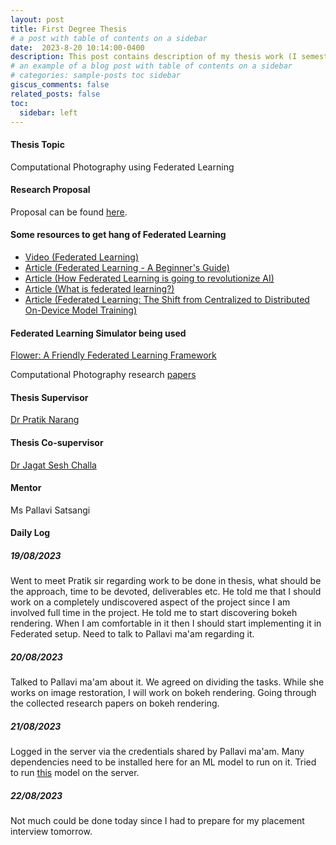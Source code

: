 ```yaml
---
layout: post
title: First Degree Thesis
# a post with table of contents on a sidebar
date:  2023-8-20 10:14:00-0400
description: This post contains description of my thesis work (I semester 2023-24).
# an example of a blog post with table of contents on a sidebar
# categories: sample-posts toc sidebar
giscus_comments: false
related_posts: false
toc:
  sidebar: left
---
```

#### Thesis Topic
Computational Photography using Federated Learning

#### Research Proposal
Proposal can be found <a href="https://drive.google.com/file/d/1EAvwdDBbmX-tS_Ndel6NB0Pv5983kFv3/view?usp=drive_link">here</a>.

#### Some resources to get hang of Federated Learning
- <a href="https://www.youtube.com/watch?v=nBGQQHPkyNY&t=55s">Video (Federated Learning)</a>
- <a href="https://www.analyticsvidhya.com/blog/2021/05/federated-learning-a-beginners-guide/">Article (Federated Learning - A Beginner's Guide)</a>
- <a href="https://towardsdatascience.com/how-federated-learning-is-going-to-revolutionize-ai-6e0ab580420f">Article (How Federated Learning is going to revolutionize AI)</a>
- <a href="https://research.ibm.com/blog/what-is-federated-learning">Article (What is federated learning?)</a>
- <a href="https://www.altexsoft.com/blog/federated-learning/">Article (Federated Learning: The Shift from Centralized to Distributed On-Device Model Training)</a>

#### Federated Learning Simulator being used
<a href="https://flower.dev/">Flower: A Friendly Federated Learning Framework</a>

Computational Photography research <a href="https://docs.google.com/spreadsheets/d/1Tp4YxDTwf3tY4rX9RcC6H1Jq7qva44JA5oaSludVrRo/edit?hl=en&forcehl=1#gid=0">papers</a>


#### Thesis Supervisor
<a href="https://www.bits-pilani.ac.in/pilani/pratiknarang/profile">Dr Pratik Narang</a>

#### Thesis Co-supervisor
<a href="https://www.linkedin.com/in/jagat-sesh-challa-409281194/?originalSubdomain=in">Dr Jagat Sesh Challa</a>

#### Mentor
Ms Pallavi Satsangi

#### Daily Log
##### 19/08/2023
Went to meet Pratik sir regarding work to be done in thesis, what should be the approach, time to be devoted, deliverables etc. He told me that I should work on a completely undiscovered aspect of the project since I am involved full time in the project. He told me to start discovering bokeh rendering. When I am comfortable in it then I should start implementing it in Federated setup. Need to talk to Pallavi ma'am regarding it.

##### 20/08/2023
Talked to Pallavi ma'am about it. We agreed on dividing the tasks. While she works on image restoration, I will work on bokeh rendering. Going through the collected research papers on bokeh rendering.

##### 21/08/2023
Logged in the server via the credentials shared by Pallavi ma'am. Many dependencies need to be installed here for an ML model to run on it. Tried to run <a href="https://github.com/saikatdutta/Stacked_DMSHN_bokeh">this</a> model on the server.

##### 22/08/2023
Not much could be done today since I had to prepare for my placement interview tomorrow.




<!-- This post shows how to add a table of contents as a sidebar.

## Adding a Table of Contents

To add a table of contents to a post as a sidebar, simply add
```yml
toc:
  sidebar: left
```
to the front matter of the post. The table of contents will be automatically generated from the headings in the post. If you wish to display the sidebar to the right, simply change `left` to `right`.

### Example of Sub-Heading 1

Jean shorts raw denim Vice normcore, art party High Life PBR skateboard stumptown vinyl kitsch. Four loko meh 8-bit, tousled banh mi tilde forage Schlitz dreamcatcher twee 3 wolf moon. Chambray asymmetrical paleo salvia, sartorial umami four loko master cleanse drinking vinegar brunch. <a href="https://www.pinterest.com">Pinterest</a> DIY authentic Schlitz, hoodie Intelligentsia butcher trust fund brunch shabby chic Kickstarter forage flexitarian. Direct trade <a href="https://en.wikipedia.org/wiki/Cold-pressed_juice">cold-pressed</a> meggings stumptown plaid, pop-up taxidermy. Hoodie XOXO fingerstache scenester Echo Park. Plaid ugh Wes Anderson, freegan pug selvage fanny pack leggings pickled food truck DIY irony Banksy.

### Example of another Sub-Heading 1

Jean shorts raw denim Vice normcore, art party High Life PBR skateboard stumptown vinyl kitsch. Four loko meh 8-bit, tousled banh mi tilde forage Schlitz dreamcatcher twee 3 wolf moon. Chambray asymmetrical paleo salvia, sartorial umami four loko master cleanse drinking vinegar brunch. <a href="https://www.pinterest.com">Pinterest</a> DIY authentic Schlitz, hoodie Intelligentsia butcher trust fund brunch shabby chic Kickstarter forage flexitarian. Direct trade <a href="https://en.wikipedia.org/wiki/Cold-pressed_juice">cold-pressed</a> meggings stumptown plaid, pop-up taxidermy. Hoodie XOXO fingerstache scenester Echo Park. Plaid ugh Wes Anderson, freegan pug selvage fanny pack leggings pickled food truck DIY irony Banksy.

## Customizing Your Table of Contents
{:data-toc-text="Customizing"}

If you want to learn more about how to customize the table of contents of your sidebar, you can check the [bootstrap-toc](https://afeld.github.io/bootstrap-toc/) documentation. Notice that you can even customize the text of the heading that will be displayed on the sidebar.

### Example of Sub-Heading 2

Jean shorts raw denim Vice normcore, art party High Life PBR skateboard stumptown vinyl kitsch. Four loko meh 8-bit, tousled banh mi tilde forage Schlitz dreamcatcher twee 3 wolf moon. Chambray asymmetrical paleo salvia, sartorial umami four loko master cleanse drinking vinegar brunch. <a href="https://www.pinterest.com">Pinterest</a> DIY authentic Schlitz, hoodie Intelligentsia butcher trust fund brunch shabby chic Kickstarter forage flexitarian. Direct trade <a href="https://en.wikipedia.org/wiki/Cold-pressed_juice">cold-pressed</a> meggings stumptown plaid, pop-up taxidermy. Hoodie XOXO fingerstache scenester Echo Park. Plaid ugh Wes Anderson, freegan pug selvage fanny pack leggings pickled food truck DIY irony Banksy.

### Example of another Sub-Heading 2

Jean shorts raw denim Vice normcore, art party High Life PBR skateboard stumptown vinyl kitsch. Four loko meh 8-bit, tousled banh mi tilde forage Schlitz dreamcatcher twee 3 wolf moon. Chambray asymmetrical paleo salvia, sartorial umami four loko master cleanse drinking vinegar brunch. <a href="https://www.pinterest.com">Pinterest</a> DIY authentic Schlitz, hoodie Intelligentsia butcher trust fund brunch shabby chic Kickstarter forage flexitarian. Direct trade <a href="https://en.wikipedia.org/wiki/Cold-pressed_juice">cold-pressed</a> meggings stumptown plaid, pop-up taxidermy. Hoodie XOXO fingerstache scenester Echo Park. Plaid ugh Wes Anderson, freegan pug selvage fanny pack leggings pickled food truck DIY irony Banksy. -->
